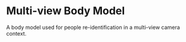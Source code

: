 # Multi-view Body Model
A body model used for people re-identification in a multi-view camera context.
